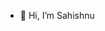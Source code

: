 - 👋 Hi, I’m Sahishnu

<!---
sahishnusuresh/sahishnusuresh is a ✨ special ✨ repository because its `README.md` (this file) appears on your GitHub profile.
You can click the Preview link to take a look at your changes.
--->
